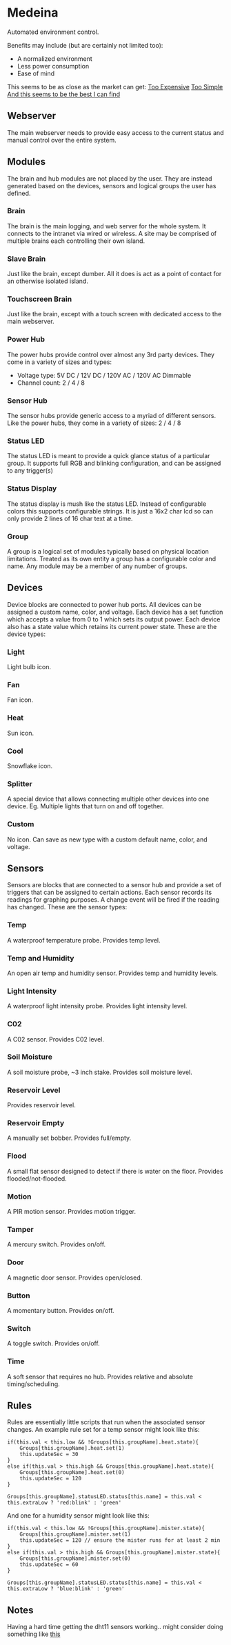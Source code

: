# Medeina

Automated environment control.

Benefits may include (but are certainly not limited too):
* A normalized environment
* Less power consumption
* Ease of mind

This seems to be as close as the market can get:
[Too Expensive](https://www.spyderrobotics.com/index.php?main_page=product_info&cPath=1&products_id=46)
[Too Simple](https://www.amazon.com/Zoo-Med-HygroTherm-Temperature-Controller/dp/B0019IHK9Q)
[And this seems to be the best I can find](https://www.amazon.com/dp/B01N56KEU6/ref=sspa_dk_detail_2?pd_rd_i=B01N56KEU6&pd_rd_w=7hR2J&pf_rd_p=f0dedbe2-13c8-4136-a746-4398ed93cf0f&pd_rd_wg=g7Xrs&pf_rd_r=EQXKAVGAZ5866ARMJJZB&pd_rd_r=4abc1d0d-fdb5-11e8-b4ee-03540d6ca7fe&th=1)

## Webserver
The main webserver needs to provide easy access to the current status and manual control over the entire system.


## Modules
The brain and hub modules are not placed by the user. They are instead generated based on the devices, sensors and logical groups the user has defined.

### Brain
The brain is the main logging, and web server for the whole system. It connects to the intranet via wired or wireless. A site may be comprised of multiple brains each controlling their own island.

### Slave Brain
Just like the brain, except dumber. All it does is act as a point of contact for an otherwise isolated island.

### Touchscreen Brain
Just like the brain, except with a touch screen with dedicated access to the main webserver.

### Power Hub
The power hubs provide control over almost any 3rd party devices. They come in a variety of sizes and types:

* Voltage type: 5V DC / 12V DC / 120V AC / 120V AC Dimmable
* Channel count: 2 / 4 / 8

### Sensor Hub
The sensor hubs provide generic access to a myriad of different sensors. Like the power hubs, they come in a variety of sizes: 2 / 4 / 8

### Status LED
The status LED is meant to provide a quick glance status of a particular group. It supports full RGB and blinking configuration, and can be assigned to any trigger(s)

### Status Display
The status display is mush like the status LED. Instead of configurable colors this supports configurable strings. It is just a 16x2 char lcd so can only provide 2 lines of 16 char text at a time.

### Group
A group is a logical set of modules typically based on physical location limitations. Treated as its own entity a group has a configurable color and name. Any module may be a member of any number of groups.


## Devices
Device blocks are connected to power hub ports. All devices can be assigned a custom name, color, and voltage. Each device has a set function which accepts a value from 0 to 1 which sets its output power. Each device also has a state value which retains its current power state. These are the device types:

### Light
Light bulb icon.

### Fan
Fan icon.

### Heat
Sun icon.

### Cool
Snowflake icon.

### Splitter
A special device that allows connecting multiple other devices into one device. Eg. Multiple lights that turn on and off together.

### Custom
No icon. Can save as new type with a custom default name, color, and voltage.


## Sensors
Sensors are blocks that are connected to a sensor hub and provide a set of triggers that can be assigned to certain actions. Each sensor records its readings for graphing purposes. A change event will be fired if the reading has changed. These are the sensor types:

### Temp
A waterproof temperature probe. Provides temp level.

### Temp and Humidity
An open air temp and humidity sensor. Provides temp and humidity levels.

### Light Intensity
A waterproof light intensity probe. Provides light intensity level.

### C02
A C02 sensor. Provides C02 level.

### Soil Moisture
A soil moisture probe, ~3 inch stake. Provides soil moisture level.

### Reservoir Level
Provides reservoir level.

### Reservoir Empty
A manually set bobber. Provides full/empty.

### Flood
A small flat sensor designed to detect if there is water on the floor. Provides flooded/not-flooded.

### Motion
A PIR motion sensor. Provides motion trigger.

### Tamper
A mercury switch. Provides on/off.

### Door
A magnetic door sensor. Provides open/closed.

### Button
A momentary button. Provides on/off.

### Switch
A toggle switch. Provides on/off.

### Time
A soft sensor that requires no hub. Provides relative and absolute timing/scheduling.


## Rules
Rules are essentially little scripts that run when the associated sensor changes. An example rule set for a temp sensor might look like this:

``` this.updateSec = 120
if(this.val < this.low && !Groups[this.groupName].heat.state){
	Groups[this.groupName].heat.set(1)
	this.updateSec = 30
}
else if(this.val > this.high && Groups[this.groupName].heat.state){
	Groups[this.groupName].heat.set(0)
	this.updateSec = 120
}

Groups[this.groupName].statusLED.status[this.name] = this.val < this.extraLow ? 'red:blink' : 'green'
```

And one for a humidity sensor might look like this:

``` this.updateSec = 60
if(this.val < this.low && !Groups[this.groupName].mister.state){
	Groups[this.groupName].mister.set(1)
	this.updateSec = 120 // ensure the mister runs for at least 2 min
}
else if(this.val > this.high && Groups[this.groupName].mister.state){
	Groups[this.groupName].mister.set(0)
	this.updateSec = 60
}

Groups[this.groupName].statusLED.status[this.name] = this.val < this.extraLow ? 'blue:blink' : 'green'
```


## Notes

Having a hard time getting the dht11 sensors working.. might consider doing something like [this](https://hackaday.com/2016/11/07/diy-i2c-devices-with-attiny85/)